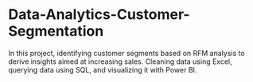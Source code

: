 # Data-Analytics-Customer-Segmentation
In this project, identifying customer segments based on RFM analysis to derive insights aimed at increasing sales. Cleaning data using Excel, querying data using SQL, and visualizing it with Power BI.
